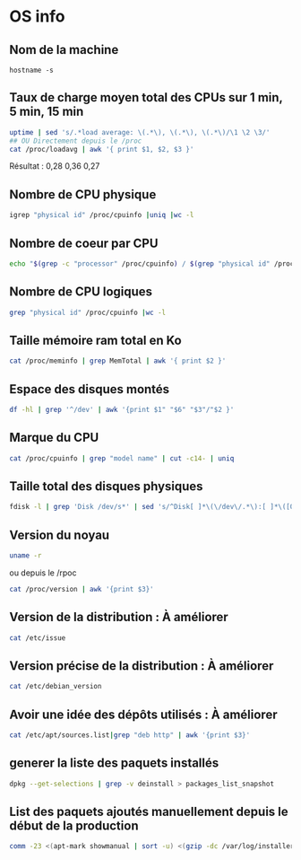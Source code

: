 # OS info
## Nom de la machine
```
hostname -s
```

## Taux de charge moyen total des CPUs sur 1 min, 5 min, 15 min
```bash
uptime | sed 's/.*load average: \(.*\), \(.*\), \(.*\)/\1 \2 \3/'
## OU Directement depuis le /proc
cat /proc/loadavg | awk '{ print $1, $2, $3 }'
```
Résultat : 0,28 0,36 0,27

## Nombre de CPU physique
```bash
igrep "physical id" /proc/cpuinfo |uniq |wc -l
```

## Nombre de coeur par CPU
```bash
echo "$(grep -c "processor" /proc/cpuinfo) / $(grep "physical id" /proc/cpuinfo |sort -u |wc -l)" | bc
```

## Nombre de CPU logiques
```bash
grep "physical id" /proc/cpuinfo |wc -l
```

## Taille mémoire ram total en Ko
```bash
cat /proc/meminfo | grep MemTotal | awk '{ print $2 }'
```

## Espace des disques montés
```bash
df -hl | grep '^/dev' | awk '{print $1" "$6" "$3"/"$2 }'
```

## Marque du CPU
```bash
cat /proc/cpuinfo | grep "model name" | cut -c14- | uniq
```

## Taille total des disques physiques
```bash
fdisk -l | grep 'Disk /dev/s*' | sed 's/^Disk[ ]*\(\/dev\/.*\):[ ]*\([0-9\.]*\)[ ]*\([a-zA-Z]*\).*/\1 \2 \3/g'
```

## Version du noyau
```bash
uname -r
```
ou depuis le /rpoc
```bash
cat /proc/version | awk '{print $3}'
```

## Version de la distribution : À améliorer
```bash
cat /etc/issue
```

## Version précise de la distribution : À améliorer
```bash
cat /etc/debian_version
```

## Avoir une idée des dépôts utilisés : À améliorer
```bash
cat /etc/apt/sources.list|grep "deb http" | awk '{print $3}'
```

## generer la liste des paquets installés
```bash
dpkg --get-selections | grep -v deinstall > packages_list_snapshot
```

## List des paquets ajoutés manuellement depuis le début de la production
```bash
comm -23 <(apt-mark showmanual | sort -u) <(gzip -dc /var/log/installer/initial-status.gz | sed -n 's/^Package: //p' | sort -u) > manual_added_package_list.txt
```
